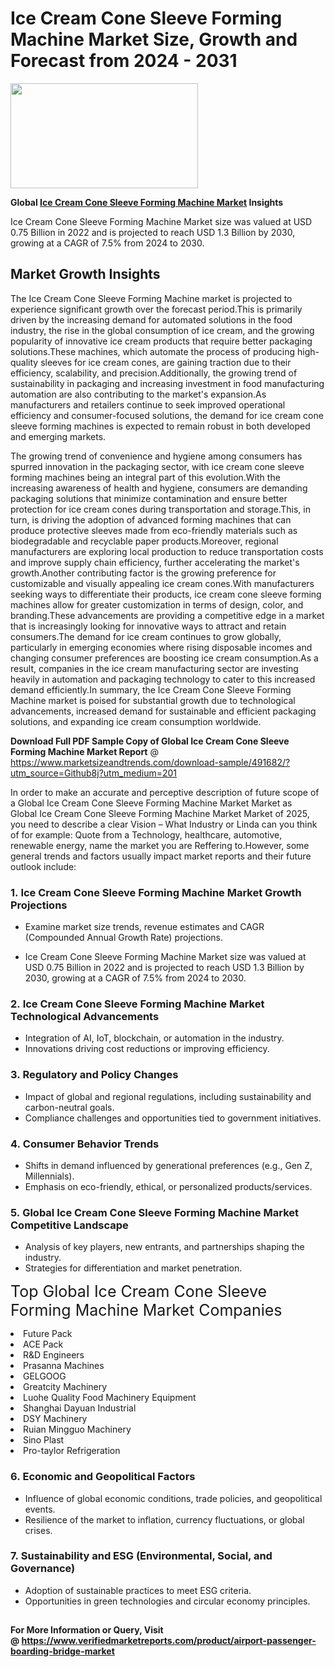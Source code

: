 <H1>Ice Cream Cone Sleeve Forming Machine Market Size, Growth and Forecast from 2024 - 2031</H1><img class="aligncenter size-medium wp-image-584254" src="https://thirdeyenews.in/wp-content/uploads/2024/09/Global-Market-Research-300x168.jpeg" alt="" width="300" height="168" /><p><strong>Global&nbsp;<a href="https://www.marketsizeandtrends.com/download-sample/491682/?utm_source=Github8j?utm_medium=201">Ice Cream Cone Sleeve Forming Machine Market</a> Insights</strong></p><p>Ice Cream Cone Sleeve Forming Machine Market size was valued at USD 0.75 Billion in 2022 and is projected to reach USD 1.3 Billion by 2030, growing at a CAGR of 7.5% from 2024 to 2030.</p><p><h2>Market Growth Insights</h2> <p>The Ice Cream Cone Sleeve Forming Machine market is projected to experience significant growth over the forecast period.This is primarily driven by the increasing demand for automated solutions in the food industry, the rise in the global consumption of ice cream, and the growing popularity of innovative ice cream products that require better packaging solutions.These machines, which automate the process of producing high-quality sleeves for ice cream cones, are gaining traction due to their efficiency, scalability, and precision.Additionally, the growing trend of sustainability in packaging and increasing investment in food manufacturing automation are also contributing to the market's expansion.As manufacturers and retailers continue to seek improved operational efficiency and consumer-focused solutions, the demand for ice cream cone sleeve forming machines is expected to remain robust in both developed and emerging markets.</p> <p>The growing trend of convenience and hygiene among consumers has spurred innovation in the packaging sector, with ice cream cone sleeve forming machines being an integral part of this evolution.With the increasing awareness of health and hygiene, consumers are demanding packaging solutions that minimize contamination and ensure better protection for ice cream cones during transportation and storage.This, in turn, is driving the adoption of advanced forming machines that can produce protective sleeves made from eco-friendly materials such as biodegradable and recyclable paper products.Moreover, regional manufacturers are exploring local production to reduce transportation costs and improve supply chain efficiency, further accelerating the market's growth.Another contributing factor is the growing preference for customizable and visually appealing ice cream cones.With manufacturers seeking ways to differentiate their products, ice cream cone sleeve forming machines allow for greater customization in terms of design, color, and branding.These advancements are providing a competitive edge in a market that is increasingly looking for innovative ways to attract and retain consumers.The demand for ice cream continues to grow globally, particularly in emerging economies where rising disposable incomes and changing consumer preferences are boosting ice cream consumption.As a result, companies in the ice cream manufacturing sector are investing heavily in automation and packaging technology to cater to this increased demand efficiently.In summary, the Ice Cream Cone Sleeve Forming Machine market is poised for substantial growth due to technological advancements, increased demand for sustainable and efficient packaging solutions, and expanding ice cream consumption worldwide.<p><span class=""><strong>Download Full PDF Sample Copy of Global Ice Cream Cone Sleeve Forming Machine Market Report</strong> @ <a href="https://www.marketsizeandtrends.com/download-sample/491682/?utm_source=Github8j?utm_medium=201" target="_blank">https://www.marketsizeandtrends.com/download-sample/491682/?utm_source=Github8j?utm_medium=201</a></span></p><p>In order to make an accurate and perceptive description of future scope of a Global&nbsp;Ice Cream Cone Sleeve Forming Machine Market Market as Global&nbsp;Ice Cream Cone Sleeve Forming Machine Market Market of 2025, you need to describe a clear Vision &ndash; What Industry or Linda can you think of for example: Quote from a Technology, healthcare, automotive, renewable energy, name the market you are Reffering to.However, some general trends and factors usually impact market reports and their future outlook include:</p><h3>1.&nbsp;<strong>Ice Cream Cone Sleeve Forming Machine Market Growth Projections</strong></h3><ul><li>Examine market size trends, revenue estimates and CAGR (Compounded Annual Growth Rate) projections.</li><li><p>Ice Cream Cone Sleeve Forming Machine Market size was valued at USD 0.75 Billion in 2022 and is projected to reach USD 1.3 Billion by 2030, growing at a CAGR of 7.5% from 2024 to 2030.</p></li></ul><h3>2.&nbsp;<strong>Ice Cream Cone Sleeve Forming Machine Market Technological Advancements</strong></h3><ul><li>Integration of AI, IoT, blockchain, or automation in the industry.</li><li>Innovations driving cost reductions or improving efficiency.</li></ul><h3>3.&nbsp;<strong>Regulatory and Policy Changes</strong></h3><ul><li>Impact of global and regional regulations, including sustainability and carbon-neutral goals.</li><li>Compliance challenges and opportunities tied to government initiatives.</li></ul><h3>4.&nbsp;<strong>Consumer Behavior Trends</strong></h3><ul><li>Shifts in demand influenced by generational preferences (e.g., Gen Z, Millennials).</li><li>Emphasis on eco-friendly, ethical, or personalized products/services.</li></ul><h3>5.&nbsp;<strong>Global Ice Cream Cone Sleeve Forming Machine Market Competitive Landscape</strong></h3><ul><li>Analysis of key players, new entrants, and partnerships shaping the industry.</li><li>Strategies for differentiation and market penetration.</li></ul><p data-pm-slice="1 1 []"><span style="color: inherit; font-family: inherit; font-size: 25px;">Top Global Ice Cream Cone Sleeve Forming Machine Market Companies</span></p><div class="" data-test-id=""><p><li>Future Pack</li><li> ACE Pack</li><li> R&D Engineers</li><li> Prasanna Machines</li><li> GELGOOG</li><li> Greatcity Machinery</li><li> Luohe Quality Food Machinery Equipment</li><li> Shanghai Dayuan Industrial</li><li> DSY Machinery</li><li> Ruian Mingguo Machinery</li><li> Sino Plast</li><li> Pro-taylor Refrigeration</li></p></div><h3>6.&nbsp;<strong>Economic and Geopolitical Factors</strong></h3><ul><li>Influence of global economic conditions, trade policies, and geopolitical events.</li><li>Resilience of the market to inflation, currency fluctuations, or global crises.</li></ul><h3>7.&nbsp;<strong>Sustainability and ESG (Environmental, Social, and Governance)</strong></h3><ul><li>Adoption of sustainable practices to meet ESG criteria.</li><li>Opportunities in green technologies and circular economy principles.</li></ul><h2><strong style="font-size: 14px;">For More Information or Query, Visit @&nbsp;</strong><a style="background-color: #ffffff; font-size: 14px;" href="https://www.marketsizeandtrends.com/report/ice-cream-cone-sleeve-forming-machine-market/" target="_blank">https://www.verifiedmarketreports.com/product/airport-passenger-boarding-bridge-market</a></h2>